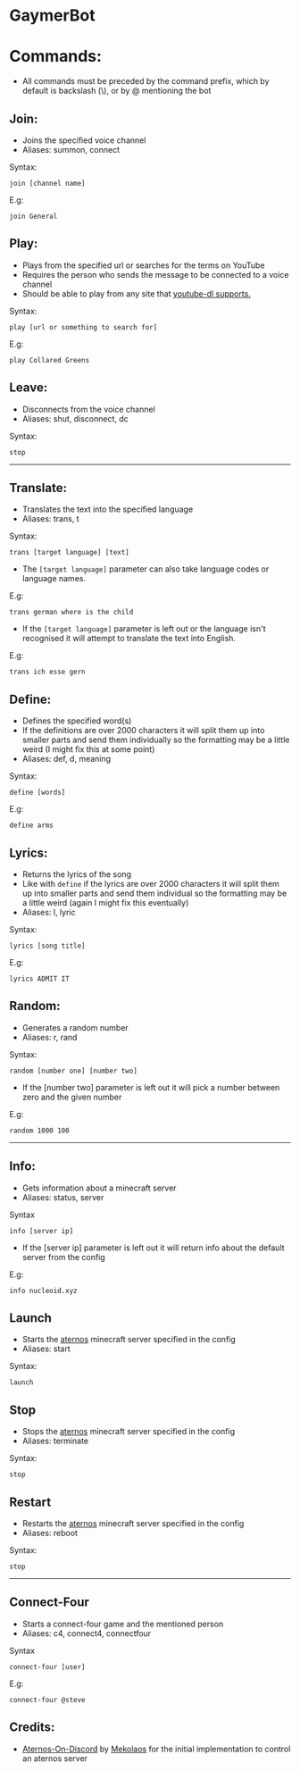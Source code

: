 # GaymerBot

# Commands:

- All commands must be preceded by the command prefix, which by default is backslash (\\), or by @ mentioning the bot

## Join:

- Joins the specified voice channel
- Aliases: summon, connect

Syntax:

```
join [channel name]
```

E.g:

```
join General
```

## Play:

- Plays from the specified url or searches for the terms on YouTube
- Requires the person who sends the message to be connected to a voice channel
- Should be able to play from any site that [youtube-dl supports.](https://yt-dl.org/supportedsites.html)

Syntax:

```
play [url or something to search for]
```

E.g:

```
play Collared Greens
```

## Leave:

- Disconnects from the voice channel
- Aliases: shut, disconnect, dc

Syntax:

```
stop
```

---

## Translate:

- Translates the text into the specified language
- Aliases: trans, t

Syntax:

```
trans [target language] [text]
```

- The `[target language]` parameter can also take language codes or language names.

E.g:

```
trans german where is the child
```

- If the `[target language]` parameter is left out or the language isn't recognised it will attempt to translate the text into English.

E.g:

```
trans ich esse gern
```

## Define:

- Defines the specified word(s)
- If the definitions are over 2000 characters it will split them up into smaller parts and send them individually so the formatting may be a little weird (I might fix this at some point)
- Aliases: def, d, meaning

Syntax:

```
define [words]
```

E.g:

```
define arms
```


## Lyrics:

- Returns the lyrics of the song
- Like with `define` if the lyrics are over 2000 characters it will split them up into smaller parts and send them individual so the formatting may be a little weird (again I might fix this eventually)
- Aliases: l, lyric

Syntax:

```
lyrics [song title]
```

E.g:

```
lyrics ADMIT IT
```

## Random:

- Generates a random number
- Aliases: r, rand

Syntax:

```
random [number one] [number two]
```

- If the [number two] parameter is left out it will pick a number between zero and the given number

E.g:

```
random 1000 100
```

---

## Info:

- Gets information about a minecraft server
- Aliases: status, server

Syntax

```
info [server ip]
```

- If the [server ip] parameter is left out it will return info about the default server from the config

E.g:

```
info nucleoid.xyz
```

## Launch

- Starts the [aternos](https://aternos.org/) minecraft server specified in the config
- Aliases: start

Syntax:

```
launch
```

## Stop

- Stops the [aternos](https://aternos.org/) minecraft server specified in the config
- Aliases: terminate

Syntax:

```
stop
```

## Restart

- Restarts the [aternos](https://aternos.org/) minecraft server specified in the config
- Aliases: reboot

Syntax:

```
stop
```
---

## Connect-Four

- Starts a connect-four game and the mentioned person
- Aliases: c4, connect4, connectfour

Syntax

```
connect-four [user]
```

E.g:

```
connect-four @steve
```

## Credits:
- [Aternos-On-Discord](https://github.com/Mekolaos/Aternos-On-Discord) by [Mekolaos](https://github.com/Mekolaos) for the initial implementation to control an aternos server
